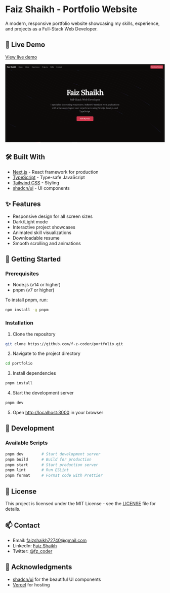 # Faiz Shaikh - Portfolio Website

A modern, responsive portfolio website showcasing my skills, experience, and projects as a Full-Stack Web Developer.

## 🚀 Live Demo

[View live demo](https://www.faiz-shaikh.in)

![Portfolio Screenshot](https://github.com/f-z-coder/portfolio/blob/main/public/website-preview.png)

## 🛠️ Built With

- [Next.js](https://nextjs.org/) - React framework for production
- [TypeScript](https://www.typescriptlang.org/) - Type-safe JavaScript
- [Tailwind CSS](https://tailwindcss.com/) - Styling
- [shadcn/ui](https://ui.shadcn.com/) - UI components

## ✨ Features

- Responsive design for all screen sizes
- Dark/Light mode
- Interactive project showcases
- Animated skill visualizations
- Downloadable resume
- Smooth scrolling and animations

## 🚀 Getting Started

### Prerequisites

- Node.js (v14 or higher)
- pnpm (v7 or higher)

To install pnpm, run:

```bash
npm install -g pnpm
```

### Installation

1. Clone the repository

```bash
git clone https://github.com/f-z-coder/portfolio.git
```

2. Navigate to the project directory

```bash
cd portfolio
```

3. Install dependencies

```bash
pnpm install
```

4. Start the development server

```bash
pnpm dev
```

5. Open [http://localhost:3000](http://localhost:3000) in your browser

## 🔧 Development

### Available Scripts

```bash
pnpm dev        # Start development server
pnpm build      # Build for production
pnpm start      # Start production server
pnpm lint       # Run ESLint
pnpm format     # Format code with Prettier
```

## 📄 License

This project is licensed under the MIT License - see the [LICENSE](LICENSE) file for details.

## 📫 Contact

- Email: faizshaikh72740@gmail.com
- LinkedIn: [Faiz Shaikh](https://www.linkedin.com/in/f-z-coder/)
- Twitter: [@fz_coder](https://x.com/fz_coder)

## 🙏 Acknowledgments

- [shadcn/ui](https://ui.shadcn.com/) for the beautiful UI components
- [Vercel](https://vercel.com) for hosting
